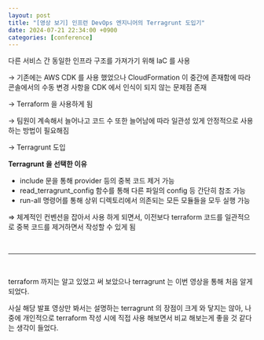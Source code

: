 ```yaml
---
layout: post
title: "[영상 보기] 인프런 DevOps 엔지니어의 Terragrunt 도입기"
date: 2024-07-21 22:34:00 +0900
categories: [conference]
---
```


다른 서비스 간 동일한 인프라 구조를 가져가기 위해 IaC 를 사용

→ 기존에는 AWS CDK 를 사용 했었으나 CloudFormation 이 중간에 존재함에 따라 콘솔에서의 수동 변경 사항을 CDK 에서 인식이 되지 않는 문제점 존재

→ Terraform 을 사용하게 됨

→ 팀원이 계속해서 늘어나고 코드 수 또한 늘어남에 따라 일관성 있게 안정적으로 사용하는 방법이 필요해짐

→ Terragrunt 도입

**Terragrunt 을 선택한 이유**

- include 문을 통해 provider 등의 중복 코드 제거 가능
- read_terragrunt_config 함수를 통해 다른 파일의 config 등 간단히 참조 가능
- run-all 명령어를 통해 상위 디렉토리에서 의존되는 모든 모듈들을 모두 실행 가능

⇒ 체계적인 컨벤션을 잡아서 사용 하게 되면서, 이전보다 terraform 코드를 일관적으로 중복 코드를 제거하면서 작성할 수 있게 됨

<br/>

---

<br/>

terraform 까지는 알고 있었고 써 보았으나 terragrunt 는 이번 영상을 통해 처음 알게 되었다.

사실 해당 발표 영상만 봐서는 설명하는 terragrunt 의 장점이 크게 와 닿지는 않아, 나중에 개인적으로 terraform 작성 시에 직접 사용 해보면서 비교 해보는게 좋을 것 같다는 생각이 들었다.